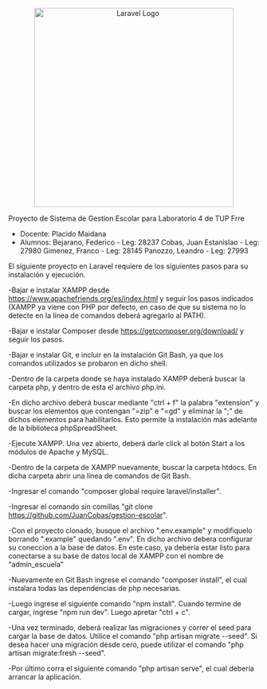 <p align="center"><a href="https://laravel.com" target="_blank"><img src="https://raw.githubusercontent.com/laravel/art/master/logo-lockup/5%20SVG/2%20CMYK/1%20Full%20Color/laravel-logolockup-cmyk-red.svg" width="400" alt="Laravel Logo"></a></p>


Proyecto de Sistema de Gestion Escolar para Laboratorio 4 de TUP Frre

- Docente: Placido Maidana
- Alumnos: Bejarano, Federico - Leg: 28237
           Cobas, Juan Estanislao - Leg: 27980
           Gimenez, Franco - Leg: 28145
           Panozzo, Leandro - Leg: 27993



El siguiente proyecto en Laravel requiere de los siguientes pasos para su instalación y ejecución. 

-Bajar e instalar XAMPP desde https://www.apachefriends.org/es/index.html y seguir los pasos indicados (XAMPP ya viene con PHP por defecto, en caso de que su sistema no lo detecte en la línea de comandos deberá agregarlo al PATH).

-Bajar e instalar Composer desde https://getcomposer.org/download/ y seguir los pasos.

-Bajar e instalar Git, e incluir en la instalación Git Bash, ya que los comandos utilizados se probaron en dicho shell.

-Dentro de la carpeta donde se haya instalado XAMPP deberá buscar la carpeta php, y dentro de esta el archivo php.ini. 

-En dicho archivo deberá buscar mediante "ctrl + f" la palabra "extension" y buscar los elementos que contengan "=zip" e "=gd" y eliminar la ";" de dichos elementos para habilitarlos. Esto permite la instalación más adelante de la biblioteca phpSpreadSheet.

-Ejecute XAMPP. Una vez abierto, deberá darle click al botón Start a los módulos de Apache y MySQL.

-Dentro de la carpeta de XAMPP nuevamente, buscar la carpeta htdocs. En dicha carpeta abrir una línea de comandos de Git Bash.

-Ingresar el comando "composer global require laravel/installer".

-Ingresar el comando sin comillas "git clone https://github.com/JuanCobas/gestion-escolar".

-Con el proyecto clonado, busque el archivo ".env.example" y modifiquelo borrando ".example" quedando ".env". En dicho archivo debera configurar su coneccion a la base de datos. En este caso, ya debería estar listo para conectarse a su base de datos local de XAMPP con el nombre de "admin_escuela"

-Nuevamente en Git Bash ingrese el comando "composer install", el cual instalara todas las dependencias de php necesarias.

-Luego ingrese el siguiente comando "npm install". Cuando termine de cargar, ingrese "npm run dev". Luego apretar "ctrl + c".

-Una vez terminado, deberá realizar las migraciones y correr el seed para cargar la base de datos. Utilice el comando "php artisan migrate --seed". Si desea hacer una migración desde cero, puede utilizar el comando "php artisan migrate:fresh --seed".

-Por último corra el siguiente comando "php artisan serve", el cual debería arrancar la aplicación.
 
